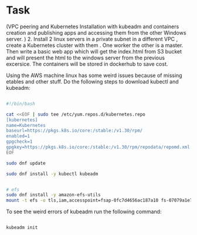 # Task 
(VPC peering and Kubernetes Installation with kubeadm and containers creation and publishing apps and accessing them from the other Windows server. )
2. Install 2 linux servers in a private subnet in a different VPC , create a Kubernetes cluster with them . One worker the other is a master. Then write a basic web app which will get the index.html from S3 bucket and will present the html to the windows server from the previous excersice. The containers will be stored in dockerhub to save cost.


Using the AWS machine linux has some weird issues because of missing etables and other stuff. 
Do the following steps to download kubectl and kubeadm: 
```bash

#!/bin/bash

cat <<EOF | sudo tee /etc/yum.repos.d/kubernetes.repo
[kubernetes]
name=Kubernetes
baseurl=https://pkgs.k8s.io/core:/stable:/v1.30/rpm/
enabled=1
gpgcheck=1
gpgkey=https://pkgs.k8s.io/core:/stable:/v1.30/rpm/repodata/repomd.xml.key
EOF

sudo dnf update

sudo dnf install -y kubectl kubeadm 


# efs 
sudo dnf install -y amazon-efs-utils
mount -t efs -o tls,iam,accesspoint=fsap-0fc7d4656ac187a10 fs-07079a1e7a0ef7e75: /mnt/efs-test-2

```

To see the weird errors of kubeadm run the following command: 
```bash

kubeadm init
```
